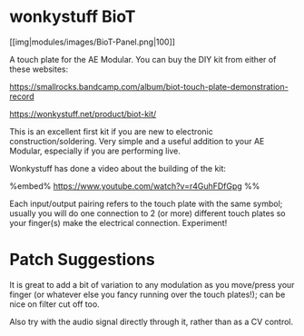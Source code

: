 # wonkystuff BioT
[[img|modules/images/BioT-Panel.png|100]]

A touch plate for the AE Modular. You can buy the DIY kit from either of these websites:

https://smallrocks.bandcamp.com/album/biot-touch-plate-demonstration-record

https://wonkystuff.net/product/biot-kit/

This is an excellent first kit if you are new to electronic construction/soldering. Very simple and a useful addition to your AE Modular, especially if you are performing live.

Wonkystuff has done a video about the building of the kit:

%embed% https://www.youtube.com/watch?v=r4GuhFDfGpg %%

Each input/output pairing refers to the touch plate with the same symbol; usually you will do one connection to 2 (or more) different touch plates so your finger(s) make the electrical connection. Experiment!

# Patch Suggestions

It is great to add a bit of variation to any modulation as you move/press your finger (or whatever else you fancy running over the touch plates!); can be nice on filter cut off too.

Also try with the audio signal directly through it, rather than as a CV control.

